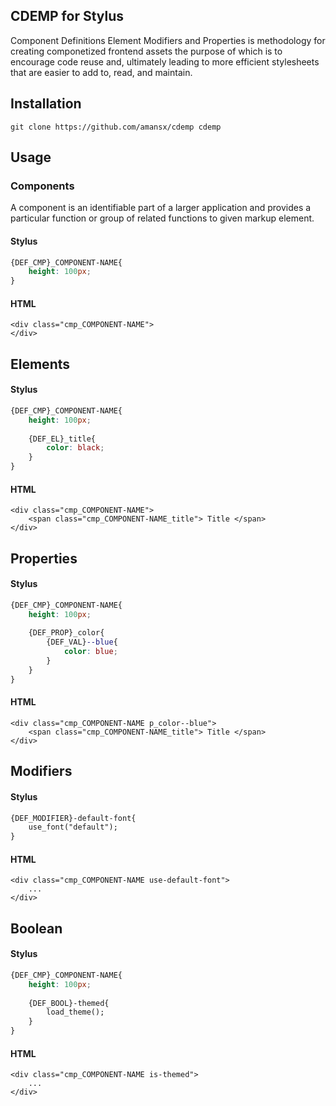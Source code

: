 ## CDEMP for Stylus
Component Definitions Element Modifiers and Properties is methodology for creating componetized frontend assets the purpose of which is to encourage code reuse and, ultimately leading to more efficient stylesheets that are easier to add to, read, and maintain.

## Installation
```
git clone https://github.com/amansx/cdemp cdemp
```

## Usage
### Components
A component is an identifiable part of a larger application and provides a particular function or group of related functions to given markup element.
#### Stylus
```css
{DEF_CMP}_COMPONENT-NAME{
	height: 100px;
}
```
#### HTML
```
<div class="cmp_COMPONENT-NAME">
</div>
```
## Elements
#### Stylus
```css
{DEF_CMP}_COMPONENT-NAME{
	height: 100px;
	
	{DEF_EL}_title{
		color: black;
	}
}
```
#### HTML
```
<div class="cmp_COMPONENT-NAME">
	<span class="cmp_COMPONENT-NAME_title"> Title </span>
</div>
```
## Properties
#### Stylus
```css
{DEF_CMP}_COMPONENT-NAME{
	height: 100px;
	
	{DEF_PROP}_color{
		{DEF_VAL}--blue{
			color: blue;
		}
	}
}
```
#### HTML
```
<div class="cmp_COMPONENT-NAME p_color--blue">
	<span class="cmp_COMPONENT-NAME_title"> Title </span>
</div>
```
## Modifiers
#### Stylus
```css
{DEF_MODIFIER}-default-font{
	use_font("default");
}
```
#### HTML
```
<div class="cmp_COMPONENT-NAME use-default-font">
	...
</div>
```
## Boolean
#### Stylus
```css
{DEF_CMP}_COMPONENT-NAME{
	height: 100px;
	
	{DEF_BOOL}-themed{
		load_theme();
	}
}
```
#### HTML
```
<div class="cmp_COMPONENT-NAME is-themed">
	...
</div>
```


